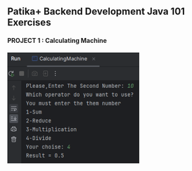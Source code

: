 ## Patika+ Backend Development Java 101 Exercises

#### PROJECT 1 : Calculating Machine
<img src="https://raw.githubusercontent.com/ferhatseker180/Patika-_Java101_Exercices/master/src/Project_Images/calculating%20machine.PNG" alt="calculating-machine" width="300"> 

